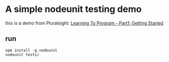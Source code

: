 # A simple nodeunit testing demo

this is a demo from Pluralsight: [Learning To Program - Part1: Getting Started](https://www.pluralsight.com/courses/learning-programming-javascript)

## run

    npm install -g nodeunit
    nodeunit tests/
